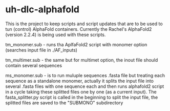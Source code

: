 # uh-dlc-alphafold

This is the project to keep scripts and script updates that are to be used to tun (control) AlphaFold containers.
Currently the Rachel's AlphaFold2 (version 2.2.4) is being used with these scripts.

tm_monomer.sub - runs tha AplfaFold2 script with monomer option (searches input file in ./AF_inputs)

tm_multimer.sub - the same but for multimet option, the inout file should contain several sequences

ms_monomer.sub - is to run muluple sequences .fasta file but treating each sequence as a standalone monomer, actually it splits the input file into several .fasta files with one sequence each and then runs alphafold2 script in a cycle taking these splitted files one by one (as a current input). The fasta_splitter.py script is called in the beginning to split the input file, the splitted files are saved to the "SUBMONO" subdirectory 
